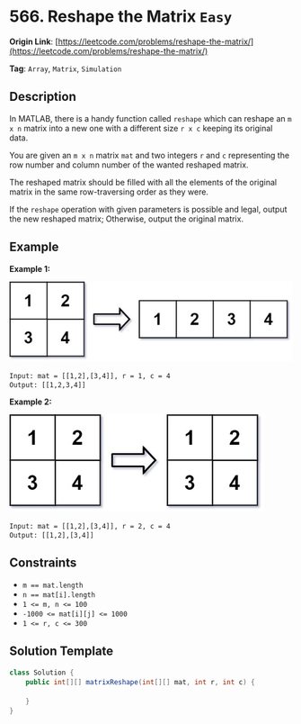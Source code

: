 # 566. Reshape the Matrix `Easy`

**Origin Link**: [https://leetcode.com/problems/reshape-the-matrix/](https://leetcode.com/problems/reshape-the-matrix/)

**Tag**: `Array`, `Matrix`, `Simulation`

## Description

In MATLAB, there is a handy function called `reshape` which can reshape an `m x n` matrix into a new one with a different size `r x c` keeping its original data.

You are given an `m x n` matrix `mat` and two integers `r` and `c` representing the row number and column number of the wanted reshaped matrix.

The reshaped matrix should be filled with all the elements of the original matrix in the same row-traversing order as they were.

If the `reshape` operation with given parameters is possible and legal, output the new reshaped matrix; Otherwise, output the original matrix.


## Example

**Example 1:**

![](reshape1-grid.jpg)
```
Input: mat = [[1,2],[3,4]], r = 1, c = 4
Output: [[1,2,3,4]]
```

**Example 2:**

![](reshape2-grid.jpg)
```
Input: mat = [[1,2],[3,4]], r = 2, c = 4
Output: [[1,2],[3,4]]
```


## Constraints

- `m == mat.length`
- `n == mat[i].length`
- `1 <= m, n <= 100`
- `-1000 <= mat[i][j] <= 1000`
- `1 <= r, c <= 300`


## Solution Template

```java
class Solution {
    public int[][] matrixReshape(int[][] mat, int r, int c) {

    }
}
```
